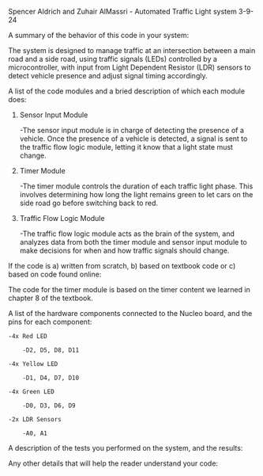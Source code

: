 
Spencer Aldrich and Zuhair AlMassri - Automated Traffic Light system
3-9-24


A summary of the behavior of this code in your system:

The system is designed to manage traffic at an intersection between a main road and a side road, 
using traffic signals (LEDs) controlled by a microcontroller, with input from Light Dependent Resistor 
(LDR) sensors to detect vehicle presence and adjust signal timing accordingly.

A list of the code modules and a bried description of which each module does:

1. Sensor Input Module

    -The sensor input module is in charge of detecting the presence of a vehicle. Once the presence of a vehicle is detected, 
    a signal is sent to the traffic flow logic module, letting it know that a light state must change. 

2. Timer Module
    
    -The timer module controls the duration of each traffic light phase. This involves determining how long the light remains
    green to let cars on the side road go before switching back to red. 

3. Traffic Flow Logic Module
   
    -The traffic flow logic module acts as the brain of the system, and analyzes data from both the timer module and sensor input
    module to make decisions for when and how traffic signals should change. 


If the code is a) written from scratch, b) based on textbook code or c) based on code found online:

The code for the timer module is based on the timer content we learned in chapter 8 of the textbook. 


A list of the hardware components connected to the Nucleo board, and the pins for each component:
    
    -4x Red LED
        
        -D2, D5, D8, D11
   
    -4x Yellow LED
        
        -D1, D4, D7, D10
    
    -4x Green LED
       
        -D0, D3, D6, D9
    
    -2x LDR Sensors
        
        -A0, A1



A description of the tests you performed on the system, and the results:


Any other details that will help the reader understand your code:
